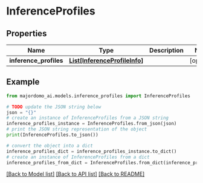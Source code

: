 # InferenceProfiles


## Properties

Name | Type | Description | Notes
------------ | ------------- | ------------- | -------------
**inference_profiles** | [**List[InferenceProfileInfo]**](InferenceProfileInfo.md) |  | [optional] 

## Example

```python
from majordomo_ai.models.inference_profiles import InferenceProfiles

# TODO update the JSON string below
json = "{}"
# create an instance of InferenceProfiles from a JSON string
inference_profiles_instance = InferenceProfiles.from_json(json)
# print the JSON string representation of the object
print(InferenceProfiles.to_json())

# convert the object into a dict
inference_profiles_dict = inference_profiles_instance.to_dict()
# create an instance of InferenceProfiles from a dict
inference_profiles_from_dict = InferenceProfiles.from_dict(inference_profiles_dict)
```
[[Back to Model list]](../README.md#documentation-for-models) [[Back to API list]](../README.md#documentation-for-api-endpoints) [[Back to README]](../README.md)


